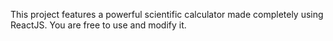 This project features a powerful scientific calculator made completely using ReactJS. 
You are free to use and modify it.
